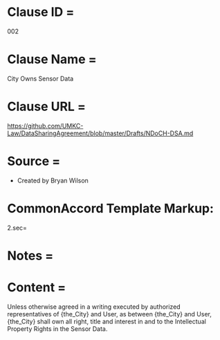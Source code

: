 # Clause ID = 
002

# Clause Name = 
City Owns Sensor Data

# Clause URL = 
https://github.com/UMKC-Law/DataSharingAgreement/blob/master/Drafts/NDoCH-DSA.md

# Source = 
* Created by Bryan Wilson

# CommonAccord Template Markup:   
2.sec=  

# Notes = 

# Content = 
Unless otherwise agreed in a writing executed by authorized representatives of {the_City} and User, as between {the_City} and User, {the_City} shall own all right, title and interest in and to the Intellectual Property Rights in the Sensor Data.
